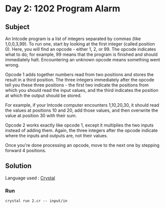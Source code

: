 # Day 2: 1202 Program Alarm

## Subject

An Intcode program is a list of integers separated by commas (like
1,0,0,3,99). To run one, start by looking at the first integer (called
position 0). Here, you will find an opcode - either 1, 2, or 99. The opcode
indicates what to do; for example, 99 means that the program is finished and
should immediately halt. Encountering an unknown opcode means something went
wrong.

Opcode 1 adds together numbers read from two positions and stores the result
in a third position. The three integers immediately after the opcode tell you
these three positions - the first two indicate the positions from which you
should read the input values, and the third indicates the position at which
the output should be stored.

For example, if your Intcode computer encounters 1,10,20,30, it should read
the values at positions 10 and 20, add those values, and then overwrite the
value at position 30 with their sum.

Opcode 2 works exactly like opcode 1, except it multiplies the two inputs
instead of adding them. Again, the three integers after the opcode indicate
where the inputs and outputs are, not their values.

Once you're done processing an opcode, move to the next one by stepping
forward 4 positions.

## Solution

Language used : [Crystal](https://crystal-lang.org/)

### Run

    crystal run 2.cr -- input/in
